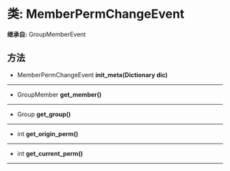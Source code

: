 # 类: MemberPermChangeEvent  
  
**继承自:** GroupMemberEvent  
  
## 方法 
  
- MemberPermChangeEvent **init_meta(Dictionary dic)**  
  
---  
  
- GroupMember **get_member()**  
  
---  
  
- Group **get_group()**  
  
---  
  
- int **get_origin_perm()**  
  
---  
  
- int **get_current_perm()**  
  
---  
  


